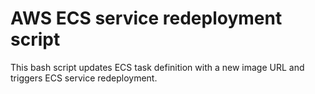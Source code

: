 # AWS ECS service redeployment script
This bash script updates ECS task definition with a new image URL and triggers ECS service redeployment.
